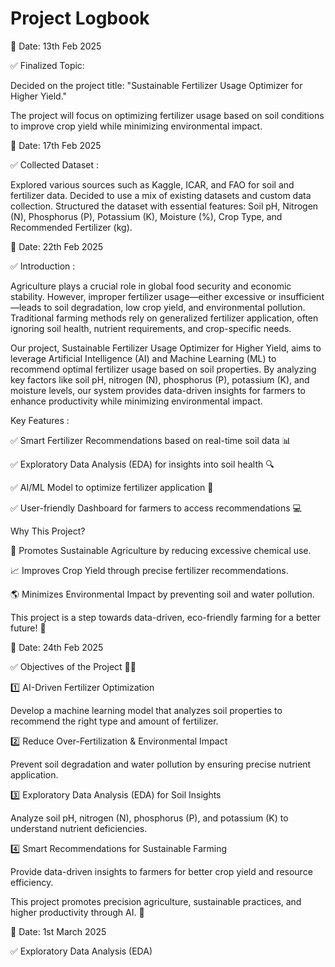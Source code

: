 # Project Logbook

📅 Date: 13th Feb 2025 

✅ Finalized Topic:

Decided on the project title: "Sustainable Fertilizer Usage Optimizer for Higher Yield."

The project will focus on optimizing fertilizer usage based on soil conditions to improve crop yield while minimizing environmental impact.


📅 Date: 17th Feb 2025

✅ Collected Dataset :

Explored various sources such as Kaggle, ICAR, and FAO for soil and fertilizer data.
Decided to use a mix of existing datasets and custom data collection.
Structured the dataset with essential features:
Soil pH, Nitrogen (N), Phosphorus (P), Potassium (K), Moisture (%), Crop Type, and Recommended Fertilizer (kg).


📅 Date: 22th Feb 2025

✅ Introduction :

Agriculture plays a crucial role in global food security and economic stability. However, improper fertilizer usage—either excessive or insufficient—leads to soil degradation, low crop yield, and environmental pollution. Traditional farming methods rely on generalized fertilizer application, often ignoring soil health, nutrient requirements, and crop-specific needs.

Our project, Sustainable Fertilizer Usage Optimizer for Higher Yield, aims to leverage Artificial Intelligence (AI) and Machine Learning (ML) to recommend optimal fertilizer usage based on soil properties. By analyzing key factors like soil pH, nitrogen (N), phosphorus (P), potassium (K), and moisture levels, our system provides data-driven insights for farmers to enhance productivity while minimizing environmental impact.

Key Features :

✅ Smart Fertilizer Recommendations based on real-time soil data 📊

✅ Exploratory Data Analysis (EDA) for insights into soil health 🔍

✅ AI/ML Model to optimize fertilizer application 🤖

✅ User-friendly Dashboard for farmers to access recommendations 💻

Why This Project?

🌿 Promotes Sustainable Agriculture by reducing excessive chemical use.

📈 Improves Crop Yield through precise fertilizer recommendations.

🌎 Minimizes Environmental Impact by preventing soil and water pollution.

This project is a step towards data-driven, eco-friendly farming for a better future! 🚀


📅 Date: 24th Feb 2025

✅ Objectives of the Project 🌱🚜

1️⃣ AI-Driven Fertilizer Optimization

Develop a machine learning model that analyzes soil properties to recommend the right type and amount of fertilizer.

2️⃣ Reduce Over-Fertilization & Environmental Impact

Prevent soil degradation and water pollution by ensuring precise nutrient application.

3️⃣ Exploratory Data Analysis (EDA) for Soil Insights

Analyze soil pH, nitrogen (N), phosphorus (P), and potassium (K) to understand nutrient deficiencies.

4️⃣ Smart Recommendations for Sustainable Farming

Provide data-driven insights to farmers for better crop yield and resource efficiency.

This project promotes precision agriculture, sustainable practices, and higher productivity through AI. 🚀

📅 Date: 1st March 2025

✅ Exploratory Data Analysis (EDA) 









